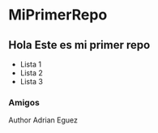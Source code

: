 # MiPrimerRepo

## Hola Este es mi primer repo

- Lista 1
- Lista 2
- Lista 3

### Amigos

Author Adrian Eguez
